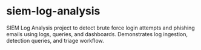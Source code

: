 # siem-log-analysis
SIEM Log Analysis project to detect brute force login attempts and phishing emails using logs, queries, and dashboards. Demonstrates log ingestion, detection queries, and triage workflow.
